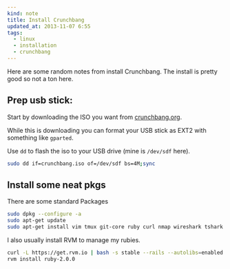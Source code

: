 ```yaml
---
kind: note
title: Install Crunchbang
updated_at: 2013-11-07 6:55
tags:
  - linux
  - installation
  - crunchbang
---
```



Here are some random notes from install Crunchbang. The install is pretty good
so not a ton here.

## Prep usb stick:

Start by downloading the ISO you want from [crunchbang.org](http://crunchbang.org/download).

While this is downloading you can format your USB stick as EXT2 with something like `gparted`.

Use `dd` to flash the iso to your USB drive (mine is `/dev/sdf` here).

```bash
sudo dd if=crunchbang.iso of=/dev/sdf bs=4M;sync
```

## Install some neat pkgs 

There are some standard Packages

```bash
sudo dpkg --configure -a
sudo apt-get update
sudo apt-get install vim tmux git-core ruby curl nmap wireshark tshark meld wget finch gpsd gpsd-clients
```

I also usually install RVM to manage my rubies.

```bash
curl -L https://get.rvm.io | bash -s stable --rails --autolibs=enabled 
rvm install ruby-2.0.0
```
